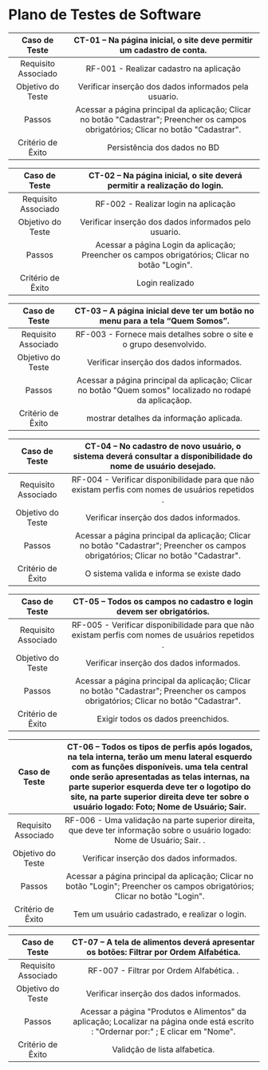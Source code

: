 # Plano de Testes de Software


| **Caso de Teste** 	| **CT-01 – Na página inicial, o site deve permitir um cadastro de conta.** 	|
|:---:	|:---:	|
|	Requisito Associado 	| RF-001 - Realizar cadastro na aplicação |
| Objetivo do Teste 	| Verificar inserção dos dados informados pela usuario. |
| Passos 	| Acessar a página principal da aplicação; Clicar no botão "Cadastrar"; Preencher os campos obrigatórios; Clicar no botão "Cadastrar". |
|Critério de Êxito | Persistência dos dados no BD  |
 
| **Caso de Teste** 	| **CT-02 – Na página inicial, o site deverá permitir a realização do login.** 	   |
|:---:	|:---:	|
|	Requisito Associado 	| RF-002 - Realizar login na aplicação |
| Objetivo do Teste 	| Verificar inserção dos dados informados pelo usuario. |
| Passos 	| Acessar a página Login da aplicação;  Preencher os campos obrigatórios; Clicar no botão "Login". |
|Critério de Êxito | Login realizado  |

| **Caso de Teste** 	| **CT-03 – A página inicial deve ter um botão no menu para a tela “Quem Somos”.** 	   |
|:---:	|:---:	|
|	Requisito Associado 	| RF-003 - Fornece mais detalhes sobre o site e o grupo desenvolvido. |
| Objetivo do Teste 	| Verificar inserção dos dados informados. |
| Passos 	| Acessar a página principal da aplicação; Clicar no botão "Quem somos" localizado no rodapé da aplicaçãop. |
|Critério de Êxito | mostrar detalhes da informação aplicada.  |

| **Caso de Teste** 	| **CT-04 – No cadastro de novo usuário, o sistema deverá consultar a disponibilidade do nome de usuário desejado.** 	   |
|:---:	|:---:	|
|	Requisito Associado 	| RF-004 -  Verificar disponibilidade para que não existam perfis com nomes de usuários repetidos . |
| Objetivo do Teste 	| Verificar inserção dos dados informados. |
| Passos 	| Acessar a página principal da aplicação; Clicar no botão "Cadastrar"; Preencher os campos obrigatórios; Clicar no botão "Cadastrar". |
|Critério de Êxito | O sistema valida e informa se existe dado  |

| **Caso de Teste** 	| **CT-05 – Todos os campos no cadastro e login devem ser obrigatórios.** 	   |
|:---:	|:---:	|
|	Requisito Associado 	| RF-005 -  Verificar disponibilidade para que não existam perfis com nomes de usuários repetidos . |
| Objetivo do Teste 	| Verificar inserção dos dados informados. |
| Passos 	| Acessar a página principal da aplicação; Clicar no botão "Cadastrar"; Preencher os campos obrigatórios; Clicar no botão "Cadastrar". |
|Critério de Êxito | Exigir todos os dados preenchidos.  |

| **Caso de Teste** 	| **CT-06 – Todos os tipos de perfis após logados, na tela interna, terão um menu lateral esquerdo com as funções disponíveis. uma tela central onde serão apresentadas as telas internas, na parte superior esquerda deve ter o logotipo do site, na parte superior direita deve ter sobre o usuário logado: Foto; Nome de Usuário; Sair.** 	   |
|:---:	|:---:	|
|	Requisito Associado 	| RF-006 - Uma validação na parte superior direita, que deve ter informação sobre o usuário logado: Nome de Usuário; Sair.   . |
| Objetivo do Teste 	| Verificar inserção dos dados informados. |
| Passos 	| Acessar a página principal da aplicação; Clicar no botão "Login"; Preencher os campos obrigatórios; Clicar no botão "Login". |
|Critério de Êxito | Tem um usuário cadastrado, e realizar o login.  |

| **Caso de Teste** 	| **CT-07 – A tela de alimentos deverá apresentar os botões: Filtrar por Ordem Alfabética.** 	   |
|:---:	|:---:	|
|	Requisito Associado 	| RF-007 - Filtrar por Ordem Alfabética.  . |
| Objetivo do Teste 	| Verificar inserção dos dados informados. |
| Passos 	| Acessar a página "Produtos e Alimentos" da aplicação; Localizar na página onde está escrito : "Ordernar por:" ; E clicar em "Nome". |
|Critério de Êxito | Validção de lista alfabetica.  |







 
